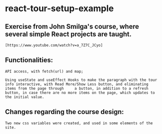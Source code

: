 # react-tour-setup-example


  ## Exercise from John Smilga's course, where several simple React projects are taught.
    [https://www.youtube.com/watch?v=a_7Z7C_JCyo]


   ## Functionalities:

    API access, with fetch(url) and map;

    Using useState and useEffect Hooks to make the paragraph with the tour info interactive, with Read More/Show Less button, and eliminating items from the page through     a button, in addition to a refresh button, in case there are no more items on the page, which updates to the initial value.


   ## Changes regarding the course design:

    Two new css variables were created, and used in some elements of the site.
